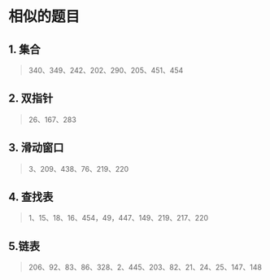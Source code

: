 # 相似的题目
## 1. 集合 
> 340、349、242、202、290、205、451、454
## 2. 双指针
> 26、167、283
## 3. 滑动窗口
> 3、209、438、76、219、220
## 4. 查找表
> 1、15、18、16、454，49，447、149、219、217、220
## 5.链表
> 206、92、83、86、328、2、445、203、82、21、24、25、147、148 


















